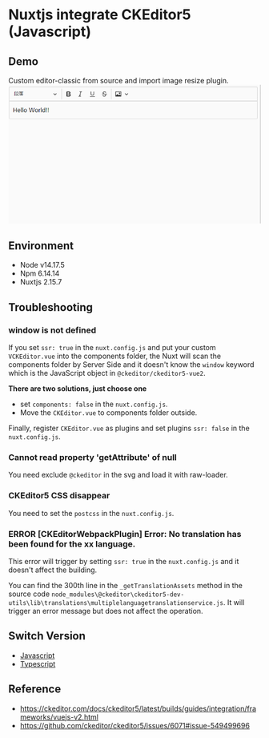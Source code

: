 # Nuxtjs integrate CKEditor5 (Javascript)

## Demo
Custom editor-classic from source and import image resize plugin.
![demo](images/demo.gif)

## Environment
- Node v14.17.5
- Npm 6.14.14
- Nuxtjs 2.15.7

## Troubleshooting

### window is not defined
If you set `ssr: true` in the `nuxt.config.js` and put your custom `VCKEditor.vue` into the components folder, the Nuxt will scan the components folder by Server Side and 
it doesn't know the `window` keyword which is the JavaScript object in `@ckeditor/ckeditor5-vue2`.

**There are two solutions, just choose one**
-  set `components: false` in the `nuxt.config.js`. 
-  Move the `CKEditor.vue` to components folder outside.

Finally, register `CKEditor.vue` as plugins and set plugins `ssr: false` in the `nuxt.config.js`.
 
### Cannot read property 'getAttribute' of null
You need exclude `@ckeditor` in the svg and load it with raw-loader.

### CKEditor5 CSS disappear
You need to set the `postcss` in the `nuxt.config.js`.

### ERROR  [CKEditorWebpackPlugin] Error: No translation has been found for the xx language.
This error will trigger by setting `ssr: true` in the `nuxt.config.js` and it doesn't affect the building.
 
You can find the 300th line in the `_getTranslationAssets` method in the source code `node_modules\@ckeditor\ckeditor5-dev-utils\lib\translations\multiplelanguagetranslationservice.js`. It will trigger an error message but does not affect the operation.

## Switch Version
- [Javascript](https://github.com/changemyminds/nuxtjs-integrate-ckeditor5/tree/master)
- [Typescript](https://github.com/changemyminds/nuxtjs-integrate-ckeditor5/tree/typescript)

## Reference
- https://ckeditor.com/docs/ckeditor5/latest/builds/guides/integration/frameworks/vuejs-v2.html
- https://github.com/ckeditor/ckeditor5/issues/6071#issue-549499696